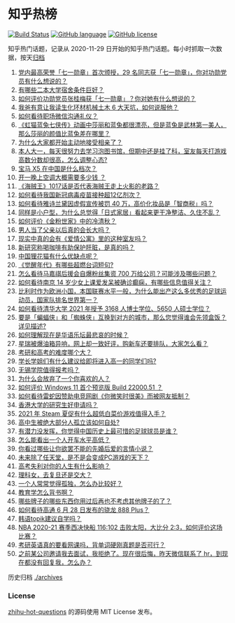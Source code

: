 # 知乎热榜
[![Build Status](https://github.com/ToWeLong/zhihu-hot-questions/workflows/CI/badge.svg)](https://github.com/ToWeLong/zhihu-hot-questions/actions)
[![GitHub language](https://img.shields.io/badge/language-golang-orange.svg)](https://golang.org/)
[![GitHub license](https://img.shields.io/github/license/ToWeLong/zhihu-hot-questions)](https://github.com/ToWeLong/zhihu-hot-questions/blob/main/LICENSE)

知乎热门话题，记录从 2020-11-29 日开始的知乎热门话题。每小时抓取一次数据，按天[归档](./archives)

<!-- BEGIN -->

1. [党内最高荣誉「七一勋章」首次颁授，29 名同志获「七一勋章」，你对功勋党员有什么想说的？](https://www.zhihu.com/question/468683456)
1. [有哪些二本大学宿舍条件巨好？](https://www.zhihu.com/question/374028292)
1. [如何评价功勋党员张桂梅获「七一勋章」？你对她有什么想说的？](https://www.zhihu.com/question/468714113)
1. [我爸有意让我读生化环材机械土木 6 大天坑，如何说服他？](https://www.zhihu.com/question/468659467)
1. [如何看待职场微信沟通礼仪？](https://www.zhihu.com/question/467777965)
1. [《虹猫蓝兔七侠传》动画中莎丽和蓝兔都很漂亮，但是蓝兔是武林第一美人，那么莎丽的颜值比蓝兔差在哪里？](https://www.zhihu.com/question/457762212)
1. [为什么大家都开始主动地接受相亲了？](https://www.zhihu.com/question/455245266)
1. [本人大一，每天很努力去学习泡图书馆，但期中还是挂了科，室友每天打游戏高数分数却很高，怎么调整心态?](https://www.zhihu.com/question/355894234)
1. [宝马 X5 在中国是什么档次？](https://www.zhihu.com/question/458266368)
1. [开一晚上空调大概需要多少钱 ？](https://www.zhihu.com/question/30844890)
1. [《海贼王》1017话是否代表海贼王走上火影的老路？](https://www.zhihu.com/question/468180174)
1. [如何看待我国新冠病毒疫苗接种超12亿剂次？](https://www.zhihu.com/question/468800069)
1. [如何看待雅诗兰黛因虚假宣传被罚 40 万，高价化妆品是「智商税」吗？](https://www.zhihu.com/question/468588693)
1. [同样是小户型，为什么总觉得「日式家居」看起来更干净整洁、久住不乱？](https://www.zhihu.com/question/456011068)
1. [如何评价《金粉世家》中的冷清秋？](https://www.zhihu.com/question/30038693)
1. [男人当了父亲以后真的会长大吗？](https://www.zhihu.com/question/440051636)
1. [现实中真的会有《爱情公寓》里的这种室友吗？](https://www.zhihu.com/question/465045658)
1. [新研究称喝咖啡有助保护肝脏，是真的吗？](https://www.zhihu.com/question/468425699)
1. [中国狸花猫有什么优缺点呢？](https://www.zhihu.com/question/49379992)
1. [《觉醒年代》有哪些超燃台词短句?](https://www.zhihu.com/question/463340352)
1. [怎么看待马嘉祺后援会自爆粉丝集资 700 万给公司？可能涉及哪些问题？](https://www.zhihu.com/question/468354788)
1. [如何看待南京 14 岁少女上课爱发呆被确诊癫痫，有哪些信息值得关注？](https://www.zhihu.com/question/468699123)
1. [比利时作为欧洲小国，本国联赛水平一般，为什么能出产这么多优秀的足球运动员，国家队排名世界第一？](https://www.zhihu.com/question/466590026)
1. [如何看待清华大学 2021 年授予 3168 人博士学位、5650 人硕士学位？](https://www.zhihu.com/question/468084761)
1. [要是「蝙蝠侠」和「蜘蛛侠」互换到对方的城市，那么您觉得谁会先领盒饭？详见描述?](https://www.zhihu.com/question/462783033)
1. [如何理解现在是华语乐坛最悲哀的时候？](https://www.zhihu.com/question/358590192)
1. [星瑞被爆油箱异响，网上却一致好评，购新车还要排队，大家怎么看？](https://www.zhihu.com/question/468572924)
1. [考研和高考的难度哪个大？](https://www.zhihu.com/question/267738677)
1. [学长学姐们有什么建议给即将进入高一的同学们吗?](https://www.zhihu.com/question/281737071)
1. [无锡学院值得报考吗？](https://www.zhihu.com/question/466950853)
1. [为什么会放弃了一个你喜欢的人？](https://www.zhihu.com/question/466910224)
1. [如何评价 Windows 11 首个预览版 Build 22000.51 ？](https://www.zhihu.com/question/468659107)
1. [如何看待雷蛇因赞助电竞网剧《你微笑时很美》而被网友抵制？](https://www.zhihu.com/question/468432056)
1. [香港大学的研究生好申请吗？](https://www.zhihu.com/question/22632391)
1. [2021 年 Steam 夏促有什么超低白菜价游戏值得入手？](https://www.zhihu.com/question/467846705)
1. [高中生被绝大部分人孤立该如何自处?](https://www.zhihu.com/question/467662742)
1. [有潜力没发挥，你觉得中国历史上最可惜的足球球员是谁？](https://www.zhihu.com/question/464338288)
1. [怎么能看出一个人开车水平高低？](https://www.zhihu.com/question/390627646)
1. [你看过哪些让你欲罢不能的先婚后爱的言情小说？](https://www.zhihu.com/question/346921290)
1. [未来除了任天堂，是不是会变成PC游戏的天下？](https://www.zhihu.com/question/466668709)
1. [高考失利对你的人生有什么影响？](https://www.zhihu.com/question/20876925)
1. [理科女，去复旦还是交大？](https://www.zhihu.com/question/467187752)
1. [一个人常常觉得孤独，怎么办比较好？](https://www.zhihu.com/question/466216274)
1. [教育学怎么背书啊？](https://www.zhihu.com/question/462842524)
1. [哪些牌子的哪些东西你用过后再也不考虑其他牌子的了？](https://www.zhihu.com/question/29988339)
1. [如何看待高通 6 月 28 日发布的骁龙 888 Plus？](https://www.zhihu.com/question/468554670)
1. [韩语topik建议自学吗？](https://www.zhihu.com/question/307658531)
1. [NBA 2020-21 赛季西决快船 116:102 击败太阳，大比分 2:3，如何评价这场比赛？](https://www.zhihu.com/question/468676872)
1. [考研英语真的要看网课吗，背单词硬刚真题是否可行？](https://www.zhihu.com/question/376186399)
1. [之前某公司邀请我去面试，我拒绝了。现在很后悔，昨天微信联系了 hr，到现在都没有回复我，怎么办？](https://www.zhihu.com/question/458631006)

<!-- END -->

历史归档 [./archives](./archives)


### License
[zhihu-hot-questions](https://github.com/towelong/zhihu-hot-questions) 的源码使用 MIT License 发布。